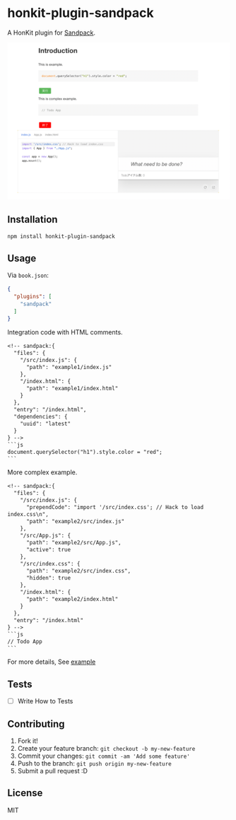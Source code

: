 # honkit-plugin-sandpack

A HonKit plugin for [Sandpack](https://sandpack.codesandbox.io/docs/).

![img.png](img.png)

## Installation

    npm install honkit-plugin-sandpack

## Usage

Via `book.json`:

```json
{
  "plugins": [
    "sandpack"
  ]
}
```

Integration code with HTML comments.


    <!-- sandpack:{
      "files": {
        "/src/index.js": {
          "path": "example1/index.js"
        },
        "/index.html": {
          "path": "example1/index.html"
        }
      },
      "entry": "/index.html",
      "dependencies": {
        "uuid": "latest"
      }
    } -->
    ```js
    document.querySelector("h1").style.color = "red";
    ```

More complex example.


    <!-- sandpack:{
      "files": {
        "/src/index.js": {
          "prependCode": "import '/src/index.css'; // Hack to load index.css\n",
          "path": "example2/src/index.js"
        },
        "/src/App.js": {
          "path": "example2/src/App.js",
          "active": true
        },
        "/src/index.css": {
          "path": "example2/src/index.css",
          "hidden": true
        },
        "/index.html": {
          "path": "example2/index.html"
        }
      },
      "entry": "/index.html"
    } -->
    ```js
    // Todo App
    ```

For more details, See [example](https://github.com/honkit/honkit-plugin-sandpack/blob/main/public/README.md?plain=1)

## Tests

- [ ] Write How to Tests

## Contributing

1. Fork it!
2. Create your feature branch: `git checkout -b my-new-feature`
3. Commit your changes: `git commit -am 'Add some feature'`
4. Push to the branch: `git push origin my-new-feature`
5. Submit a pull request :D

## License

MIT
